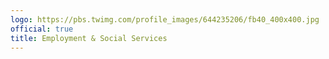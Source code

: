 ```yaml
---
logo: https://pbs.twimg.com/profile_images/644235206/fb40_400x400.jpg
official: true
title: Employment & Social Services
---
```

